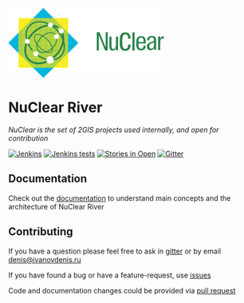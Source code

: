 ![NuClear](media/nuclear-logo.png)
# NuClear River

_NuClear is the set of 2GIS projects used internally, and open for contribution_

[![Jenkins](https://img.shields.io/jenkins/s/http/opensource-ci.2gis.ru/nuclear-river.svg?style=flat-square)](http://opensource-ci.2gis.ru/view/NuClear/job/nuclear-river)
[![Jenkins tests](https://img.shields.io/jenkins/t/http/opensource-ci.2gis.ru/nuclear-river.svg?style=flat-square)](http://opensource-ci.2gis.ru/view/NuClear/job/nuclear-river/test?width=800&height=600)
[![Stories in Open](https://badge.waffle.io/2gis/nuclear-river.png?label=open&title=Open)](https://waffle.io/2gis/nuclear-river)
[![Gitter](https://badges.gitter.im/2gis/nuclear-river.svg)](https://gitter.im/2gis/nuclear-river?utm_source=badge&utm_medium=badge&utm_campaign=pr-badge&utm_content=badge)

## Documentation 
Check out the [documentation](https://2gis.gitbooks.io/nuclear-river/content/index.html) to understand main concepts and the architecture of NuClear River

## Contributing

If you have a question please feel free to ask in [gitter](https://gitter.im/2gis/nuclear-river?utm_source=badge&utm_medium=badge&utm_campaign=pr-badge&utm_content=badge) or by email [denis@ivanovdenis.ru](mailto:denis@ivanovdenis.ru)

If you have found a bug or have a feature-request, use [issues][issues]

Code and documentation changes could be provided via [pull request][pull-request]

[issues]: https://github.com/2gis/nuclear-river/issues/new
[pull-request]: https://github.com/2gis/nuclear-river/compare
